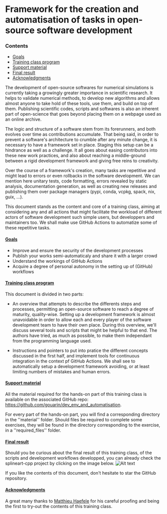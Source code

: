 # Framework for the creation and automatisation of tasks in open-source software development

### Contents
  - [Goals](#goals)
  - [Training class program](#training-class-program)
  - [Support material](#support-material)
  - [Final result](#final-result)
  - [Acknowledgments](#acknowledgments)

The development of open-source softwares for numerical simulations is currently taking
a growingly greater importance in scientific research. It helps to validate numerical
methods, to develop new algorithms and allows almost anyone to take hold of these tools,
use them, and build on top of them. Publishing scientific codes, scripts and softwares is
also an inherent part of open-science that goes beyond placing them on a webpage used as
an online archive.

The logic and structure of a software stem from its forerunners, and both evolves over
time as contributions accumulate. That being said, in order to prevent a software's
architecture to crumble after any minute change, it is necessary to have a framework
set in place. Staging this setup can be a hindrance as well as a challenge.
It all goes about easing contributors into these new work practices, and also about
reaching a middle-ground between a rigid development framework and giving free reins
to creativity.

Over the course of a framework's creation, many tasks are repetitive and might lead
to errors or even rollbacks in the software development. We can mention here unitary
tests, code formatting, errors revealed by static analysis, documentation generation,
as well as creating new releases and publishing them over package managers (pypi, conda,
vcpkg, spack, nix, guix, ...).

This document stands as the content and core of a training class, aiming at considering
any and all actions that might facilitate the workload of different actors of software
development such simple users, but developpers and maintainers too. We shall make use
GitHub Actions to automatize some of these repetitive tasks.

#### [Goals](#goals)
- Improve and ensure the security of the development processes
- Publish your works semi-automaticaly and share it with a larger crowd
- Understand the workings of GitHub Actions
- Acquire a degree of personal autonomy in the setting up of (GitHub) workflows

#### [Training class program](#training-class-program)
This document is divided in two parts:
- An overview that attempts to describe the differents steps and processes, permitting
an open-source software to reach a degree of maturity, quality-wise. Setting up a
development framework is almost unavoidable in order to allow each and every player
of the software development team to have their own place.
During this overview, we'll discuss several tools and scripts that might be helpful
to that end. The authors have tried, as much as possible, to make them independant
from the programming language used.

- Instructions and pointers to put into pratice the different concepts discussed in
the first half, and implement tools for continuous integration in the context pf
GitHub Actions. We shall see to automatically setup a development framework avoiding,
or at least limiting numbers of mistakes and human errors.

#### [Support material](#support-material)

All the material required for the hands-on part of this training class is available
on the associated GitHub repo: https://github.com/gouarin/dev_env_and_automatisation.

For every part of the hands-on part, you will find a corresponding directory in the
''material'' folder. Should files be required to complete some exercises, they will
be found in the directory corresponding to the exercise, in a ''required_files''
folder.

#### [Final result](#final-result)
Should you be curious about the final result of this training class, of the scripts
and development workflows developped, you can already check the splineart-cpp project
by clicking on the image below.
![Alt text](https://github.com/gouarin/splinart-cpp/ "github.com/gouarin/splineart-cpp")

If you like the contents of this document, don't hesitate to star the GitHub
repository.

#### [Acknowledgments](#acknowlegments)
A great many thanks to [Matthieu Haefele](https://github.com/mathaefele) for his
careful proofing and being the first to try-out the contents of this training class.
